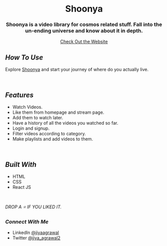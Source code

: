 <h1 align = "center">
  <br />
  Shoonya
  <br />
</h1>

<h3 align="center">Shoonya is a video library for cosmos related stuff. Fall into the un-ending universe and know about it in depth. </h3>

<p align="center">
  <a href="https://shoonya-cosmos.netlify.app/">Check Out the Website</a>
<br />

##  _How To Use_

Explore [Shoonya](https://shoonya-cosmos.netlify.app/) and start your journey of where do you actually live.

<br />


##  _Features_

- Watch Videos. 
- Like them from homepage and stream page.
- Add them to watch later.
- Have a history of all the videos you watched so far.
- Login and signup.
- Filter videos according to category.
- Make playlists and add videos to them.

<br />

## _Built With_

- HTML
- CSS
- React JS

<br />

_DROP A ⭐ IF YOU LIKED IT._

### _Connect With Me_

- LinkedIn [@jiyaagrawal](https://www.linkedin.com/in/jiyaagrawal/) 
- Twitter [@jiya_agrawal2](https://twitter.com/jiya_agrawal2)

